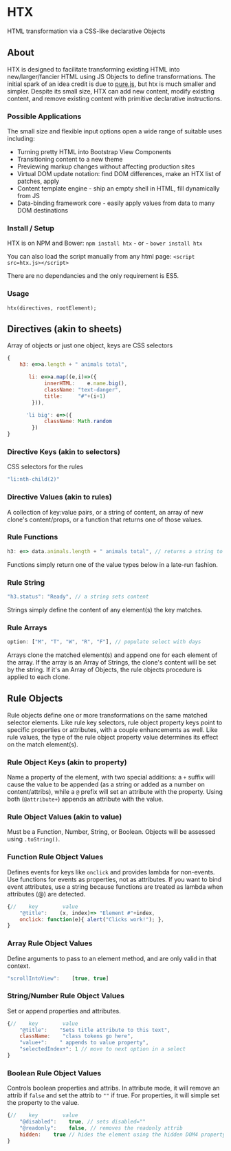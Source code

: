 # HTX

HTML transformation via a CSS-like declarative Objects


## About
HTX is designed to facilitate transforming existing HTML into new/larger/fancier HTML using JS Objects to define transformations. The initial spark of an idea credit is due to [pure.js](https://beebole.com/pure/), but htx is much smaller and simpler. Despite its small size, HTX can add new content, modify existing content, and remove existing content with primitive declarative instructions. 


### Possible Applications
The small size and flexible input options open a wide range of suitable uses including:

 * Turning pretty HTML into Bootstrap View Components
 * Transitioning content to a new theme
 * Previewing markup changes without affecting production sites
 * Virtual DOM update notation: find DOM differences, make an HTX list of patches, apply
 * Content template engine - ship an empty shell in HTML, fill dynamically from JS
 * Data-binding framework core - easily apply values from data to many DOM destinations


### Install / Setup
HTX is on NPM and Bower:
 `npm install htx` - or - `bower install htx`

You can also load the script manually from any html page:
 `<script src=htx.js></script>` 
 
There are no dependancies and the only requirement is ES5.

### Usage
`htx(directives, rootElement);`


## Directives (akin to sheets)
Array of objects or just one object, keys are CSS selectors
```js
{
    h3: e=>a.length + " animals total",

       li: e=>a.map((e,i)=>({
            innerHTML:    e.name.big(), 
            className: "text-danger",
            title:     "#"+(i+1)
        })),

      'li big': e=>({ 
            className: Math.random
        }) 
}

```

### Directive Keys (akin to selectors)
CSS selectors for the rules

```js
"li:nth-child(2)"

```


### Directive Values (akin to rules)
A collection of key:value pairs, or a string of content, an array of new clone's content/props, or a function that returns one of those values.


### Rule Functions
```js
h3: e=> data.animals.length + " animals total", // returns a string to set content
```
Functions simply return one of the value types below in a late-run fashion.


### Rule String
```js
"h3.status": "Ready", // a string sets content
```
Strings simply define the content of any element(s) the key matches.


### Rule Arrays
```js
option: ["M", "T", "W", "R", "F"], // populate select with days
```

Arrays clone the matched element(s) and append one for each element of the array. If the array is an Array of Strings, the clone's content will be set by the string. If it's an Array of Objects, the rule objects procedure is applied to each clone.


## Rule Objects
Rule objects define one or more transformations on the same matched selector elements. Like rule key selectors, rule object property keys point to specific properties or attributes, with a couple enhancements as well. Like rule values, the type of the rule object property value determines its effect on the match element(s).


### Rule Object Keys (akin to property)
Name a property of the element, with two special additions: a `+` suffix will cause the value to be appended (as a string or added as a number on content/attribs), while a `@` prefix will set an attribute with the property. Using both (`@attribute+`) appends an attribute with the value.


### Rule Object Values (akin to value)
Must be a Function, Number, String, or Boolean. Objects will be assessed using `.toString()`.


### Function Rule Object Values
Defines events for keys like `onclick` and provides lambda for non-events. Use functions for events as properties, not as attributes. If you want to bind event attributes, use a string because functions are treated as lambda when attributes (@) are detected.


```js
{//    key        value    
    "@title":    (x, index)=> "Element #"+index,
    onclick: function(e){ alert("Clicks work!"); },
}
```

### Array Rule Object Values
Define arguments to pass to an element method, and are only valid in that context.


```js
"scrollIntoView":    [true, true]
```

### String/Number Rule Object Values
Set or append properties and attributes.


```js
{//    key        value    
    "@title":    "Sets title attribute to this text",
    className:    "class tokens go here",
    "value+":    " appends to value property",
    "selectedIndex+": 1 // move to next option in a select
}
```

### Boolean Rule Object Values
Controls boolean properties and attribs. In attribute mode, it will remove an attrib if `false` and set the attrib to `""` if true. For properties, it will simple set the property to the value.

```js
{//    key        value    
    "@disabled":    true, // sets disabled=""
    "@readonly":    false, // removes the readonly attrib
    hidden:    true // hides the element using the hidden DOM4 property
}
```
